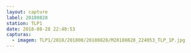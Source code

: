 ```yaml
---
layout: capture
label: 20180828
station: TLP1
date: 2018-08-28 22:40:53
capturas:
  - imagem: TLP1/2018/201808/20180828/M20180828_224053_TLP_1P.jpg
---
```

